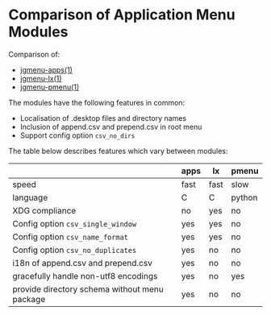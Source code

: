 # Comparison of Application Menu Modules

Comparison of:

- [jgmenu-apps(1)](jgmenu-apps.1.html)  
- [jgmenu-lx(1)](jgmenu-lx.1.html)  
- [jgmenu-pmenu(1)](jgmenu-pmenu.1.html)  

The modules have the following features in common:

- Localisation of .desktop files and directory names  
- Inclusion of append.csv and prepend.csv in root menu  
- Support config option `csv_no_dirs`  

The table below describes features which vary between modules:

|                                               | apps   | lx     | pmenu  |
|-----------------------------------------------|--------|--------|--------|
| speed                                         | fast   | fast   | slow   |
| language                                      | C      | C      | python |
| XDG compliance                                | no     | yes    | no     |
| Config option `csv_single_window`             | yes    | yes    | no     |
| Config option `csv_name_format`               | yes    | yes    | no     |
| Config option `csv_no_duplicates`             | yes    | no     | no     |
| i18n of append.csv and prepend.csv            | yes    | no     | no     |
| gracefully handle non-utf8 encodings          | yes    | no     | yes    |
| provide directory schema without menu package | yes    | no     | no     |




